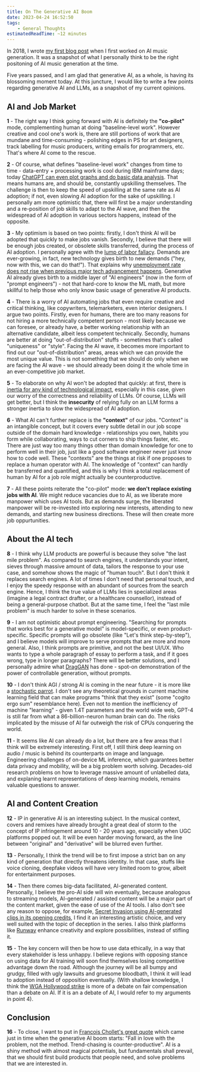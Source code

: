 ```yaml
---
title: On The Generative AI Boom
date: 2023-04-24 16:52:50
tags:
    - General Thoughts
estimatedReadTime: ~12 minutes
---
```


In 2018, I wrote [my first blog post](/2018/09/24/ai-music-direction/) when I first worked on AI music generation. It was a snapshot of what I personally think to be the right positoning of AI music generation at the time. 

Five years passed, and I am glad that generative AI, as a whole, is having its blossoming moment today. At this juncture, I would like to write a few points regarding generative AI and LLMs, as a snapshot of my current opinions.

## AI and Job Market

**1** - The right way I think going forward with AI is definitely the **"co-pilot"** mode, complementing human at doing "baseline-level work". However creative and cool one's work is, there are still portions of work that are mundane and time-consuming - polishing edges in PS for art designers, track labelling for music producers, writing emails for programmers, etc. That's where AI come to the rescue.

**2** - Of course, what defines "baseline-level work" changes from time to time - data-entry + processing work is cool during IBM mainframe days; today [ChatGPT can even plot graphs and do basic data analysis](https://beebom.com/how-draw-graphs-charts-diagrams-chatgpt/). That means humans are, and should be, constantly upskilling themselves. The challenge is then to keep the speed of upskilling at the same rate as AI adoption; if not, even slowing AI adoption for the sake of upskilling. I personally am more optimistic that, there will first be a major understanding and a re-position of job skills to adapt to the AI wave, and then the widespread of AI adoption in various sectors happens, instead of the opposite.

**3** - My optimism is based on two points: firstly, I don't think AI will be adopted that quickly to make jobs vanish. Secondly, I believe that there will be enough jobs created, or obsolete skills transferred, during the process of AI adoption. I personally agree with the [lump of labor fallacy](https://en.wikipedia.org/wiki/Lump_of_labour_fallacy). Demands are ever-growing, in fact, new technology gives birth to new demands ("hey, now with this, we can do that!"). That explains why [unemployment rate does not rise when previous major tech advancement happens](https://www.economist.com/finance-and-economics/2023/05/07/your-job-is-probably-safe-from-artificial-intelligence). Generative AI already gives birth to a middle layer of "AI engineers" (now in the form of "prompt engineers") - not that hard-core to know the ML math, but more skillful to help those who only know basic usage of generative AI products. 

**4** - There is a worry of AI automating jobs that even require creative and critical thinking, like copywriters, telemarketers, even interior designers. I argue two points. Firstly, even for humans, there are too many reasons for not hiring a more technically competent person - most likely because we can foresee, or already have, a better working relationship with an alternative candidate, albeit less competent technically. Secondly, humans are better at doing "out-of-distribution" stuffs - sometimes that's called "uniqueness" or "style". Facing the AI wave, it becomes more important to find out our "out-of-distribution" areas, areas which we can provide the most unique value. This is not something that we should do only when we are facing the AI wave - we should already been doing it the whole time in an ever-competitive job market.

**5** - To elaborate on why AI won't be adopted that quickly: at first, there is [inertia for any kind of technological impact](https://www.economist.com/finance-and-economics/2023/05/07/your-job-is-probably-safe-from-artificial-intelligence), especially in this case, given our worry of the correctness and reliability of LLMs. Of course, LLMs will get better, but I think the **insecurity** of relying fully on an LLM forms a stronger inertia to slow the widespread of AI adoption.

**6** - What AI can't further replace is the **"context"** of our jobs. "Context" is an intangible concept, but it covers every subtle detail in our job scope outside of the domain hard knowledge - relationships you own, habits you form while collaborating, ways to cut corners to ship things faster, etc. There are just way too many things other than domain knowledge for one to perform well in their job, just like a good software engineer never just know how to code well. These "contexts" are the things at risk if one proposes to replace a human operator with AI. The knowledge of "context" can hardly be transferred and quantified, and this is why I think a total replacement of human by AI for a job role might actually be counterproductive.

**7** - All these points reiterate the "co-pilot" mode: **we don't replace existing jobs with AI**. We might reduce vacancies due to AI, as we liberate more manpower which uses AI tools. But as demands surge, the liberated manpower will be re-invested into exploring new interests, attending to new demands, and starting new business directions. These will then create more job oppurtunities.

## About the AI tech

**8** - I think why LLM products are powerful is because they solve "the last mile problem". As compared to search engines, it understands your intent, sieves through massive amount of data, tailors the response to your use case, and somehow shows the magic of "human touch". But I don't think it replaces search engines. A lot of times I don't need that personal touch, and I enjoy the speedy response with an abundant of sources from the search engine. Hence, I think the true value of LLMs lies in specialized areas (imagine a legal contract drafter, or a healthcare counsellor), instead of being a general-purpose chatbot. But at the same time, I feel the "last mile problem" is much harder to solve in these scenarios.

**9** - I am not optimistic about prompt engineering. "Searching for prompts that works best for a generative model" is model-specific, or even product-specific. Specific prompts will go obsolete (like "Let's think step-by-step"), and I believe models will improve to serve prompts that are more and more general. Also, I think prompts are primitive, and not the best UI/UX. Who wants to type a whole paragraph of essay to perform a task, and if it goes wrong, type in longer paragraphs? There will be better solutions, and I personally admire what [DragGAN](https://github.com/XingangPan/DragGAN) has done - spot-on demonstration of the power of controllable generation, without prompts.

**10** - I don't think AGI / strong AI is coming in the near future - it is more like a [stochastic parrot](https://en.wikipedia.org/wiki/Stochastic_parrot). I don't see any theoretical grounds in current machine learning field that can make programs "think that they exist" (some "cogito ergo sum" resemblance here). Even not to mention the inefficiency of machine "learning" - given 1.4T parameters and the world wide web, GPT-4 is still far from what a 86-billion-neuron human brain can do. The risks implicated by the misuse of AI far outweigh the risk of CPUs conquering the world.

**11** - It seems like AI can already do a lot, but there are a few areas that I think will be extremely interesting. First off, I still think deep learning on audio / music is behind its counterparts on image and language. Engineering challenges of on-device ML inference, which guarantees better data privacy and mobility, will be a big problem worth solving. Decades-old research problems on how to leverage massive amount of unlabelled data, and explaning learnt representations of deep learning models, remains valuable questions to answer.

## AI and Content Creation

**12** - IP in generative AI is an interesting subject. In the musical context, covers and remixes have already brought a great deal of storm to the concept of IP infringement around 10 - 20 years ago, especially when UGC platforms popped out. It will be even harder moving forward, as the line between "original" and "derivative" will be blurred even further. 

**13** - Personally, I think the trend will be to first impose a strict ban on any kind of generation that directly threatens identity. In that case, stuffs like voice cloning, deepfake videos will have very limited room to grow, albeit for entertainment purposes.

**14** - Then there comes big-data facilitated, AI-generated content. Personally, I believe the pro-AI side will win eventually, because analogous to streaming models, AI-generated / assisted content will be a major part of the content market, given the ease of use of the AI tools. I also don't see any reason to oppose, for example, [Secret Invasion using AI-generated clips in its opening credits](https://ew.com/tv/secret-invasion-marvel-ai-generated-intro-controversy/#:~:text=In%20an%20interview%20with%20Polygon,morphing%20into%20green%20alien%20Skrulls.), I find it an interesting artistic choice, and very well suited with the topic of deception in the series. I also think platforms like [Runway](https://runwayml.com/) enhance creativity and explore possibilities, instead of stifling it.

**15** - The key concern will then be how to use data ethically, in a way that every stakeholder is less unhappy. I believe regions with opposing stance on using data for AI training will soon find themselves losing competitive advantage down the road. Although the journey will be all bumpy and grudgy, filled with ugly lawsuits and gruesome bloodbath, I think it will lead to adoption instead of opposition eventually. (With shallow knowledge, I think the [WGA Hollywood strike](https://en.wikipedia.org/wiki/2023_Writers_Guild_of_America_strike) is more of a debate on fair compensation than a debate on AI. If it is an a debate of AI, I would refer to my arguments in point 4).

## Conclusion

**16** - To close, I want to put in [Francois Chollet's great quote](https://twitter.com/fchollet/status/1640126042433290240) which came just in time when the generative AI boom starts: "Fall in love with the problem, not the method. Trend-chasing is counter-productive". AI is a shiny method with almost magical potentials, but fundamentals shall prevail, that we should first build products that people need, and solve problems that we are interested in.